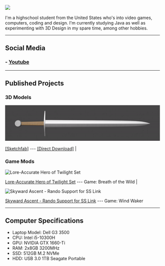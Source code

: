 ![](https://yt3.ggpht.com/VpB3BYckAPIvAW6B312429HPrtNJruZQkKLnaxcJLb385LqihOD6crpIaKf7dysWCVg2LuP3HB0=s176-c-k-c0x00ffffff-no-rj)

I'm a highschool student from the United States who's into video games, computers, coding and design.
I'm currently studying Java as well as experimenting with 3D Design in my spare time, among other hobbies.

---

## Social Media

### - [Youtube](https://www.youtube.com/channel/UCgEBxYYn-jt4SFe8gCMe9PA)

---

## Published Projects

### 3D Models

![Steel Arming Sword](/content/Steel%20Arming%20Sword%20Render.gif)

[[Sketchfab]](https://sketchfab.com/3d-models/steel-arming-sword-9f0ef5f6caab48359a667a4581e4f125) --- [[Direct Download]]() |

### Game Mods

![Lore-Accurate Hero of Twilight Set](https://gamebanana.com/mods/embeddables/384959?type=large)

[Lore-Accurate Hero of Twilight Set](https://gamebanana.com/mods/384959) --- Game: Breath of the Wild |

![Skyward Ascent - Rando Support for SS Link](https://gamebanana.com/mods/embeddables/390174?type=large)

[Skyward Ascent - Rando Support for SS Link](https://gamebanana.com/mods/390174) --- Game: Wind Waker 

---

## Computer Specifications

- Laptop Model: Dell G3 3500
- CPU: Intel i5-10300H
- GPU: NVIDIA GTX 1660-Ti
- RAM: 2x8GB 3200MHz
- SSD: 512GB M.2 NVMe
- HDD: USB 3.0 1TB Seagate Portable
